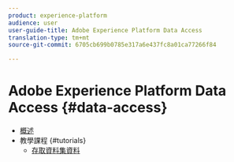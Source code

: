 ```yaml
---
product: experience-platform
audience: user
user-guide-title: Adobe Experience Platform Data Access
translation-type: tm+mt
source-git-commit: 6705cb699b0785e317a6e437fc8a01ca77266f84

---
```



# Adobe Experience Platform Data Access {#data-access}

- [概述](home.md)
- 教學課程 {#tutorials}
   - [存取資料集資料](tutorials/dataset-data.md)